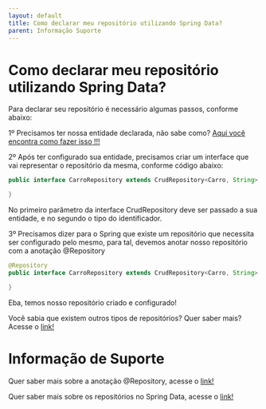 ```yaml
---
layout: default
title: Como declarar meu repositório utilizando Spring Data? 
parent: Informação Suporte
---
```

# Como declarar meu repositório utilizando Spring Data?

Para declarar seu repositório é necessário algumas passos, conforme abaixo:

1º Precisamos ter nossa entidade declarada, não sabe como? [Aqui você encontra como fazer isso !!!](../informacao_suporte/spring-data-entity.md)

2º Após ter configurado sua entidade, precisamos criar um interface que vai representar o repositório da mesma, conforme 
código abaixo:

```java
public interface CarroRepository extends CrudRepository<Carro, String> {

}
```

No primeiro parâmetro da interface CrudRepository deve ser passado a sua entidade, e no segundo o tipo do identificador.

3º Precisamos dizer para o Spring que existe um repositório que necessita ser configurado pelo mesmo, para tal, devemos 
anotar nosso repositório com a anotação @Repository

```java
@Repository
public interface CarroRepository extends CrudRepository<Carro, String> {

}
```

Eba, temos nosso repositório criado e configurado!

Você sabia que existem outros tipos de repositórios? Quer saber mais? Acesse o [link!](../informacao_suporte/spring-data-repository-types.md)

# Informação de Suporte

Quer saber mais sobre a anotação @Repository, acesse o [link!](https://docs.spring.io/spring-data/jpa/docs/current/reference/html/#jpa.namespace)

Quer saber mais sobre os repositórios no Spring Data, acesse o [link!](https://docs.spring.io/spring-data/jpa/docs/current/reference/html/#repositories.definition-tuning)